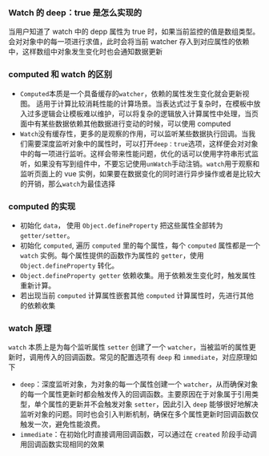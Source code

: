 ### Watch 的 deep：true 是怎么实现的

当用户知道了 watch 中的 depp 属性为 true 时，如果当前监控的值是数组类型。会对对象中的每一项进行求值，此时会将当前 watcher 存入到对应属性的依赖中，这样数组中对象发生变化时也会通知数据更新

### computed 和 watch 的区别

- `Computed`本质是一个具备缓存的`watcher`，依赖的属性发生变化就会更新视图。 适用于计算比较消耗性能的计算场景。当表达式过于复杂时，在模板中放入过多逻辑会让模板难以维护，可以将复杂的逻辑放入计算属性中处理，当页面中有某些数据依赖其他数据进行变动的时候，可以使用 computed
- `Watch`没有缓存性，更多的是观察的作用，可以监听某些数据执行回调。当我们需要深度监听对象中的属性时，可以打开`deep：true`选项，这样便会对对象中的每一项进行监听。这样会带来性能问题，优化的话可以使用字符串形式监听，如果没有写到组件中，不要忘记使用`unWatch`手动注销。`watch`用于观察和监听页面上的 vue 实例，如果要在数据变化的同时进行异步操作或者是比较大的开销，那么`watch`为最佳选择

### computed 的实现

- 初始化 `data`， 使用 `Object.defineProperty` 把这些属性全部转为 `getter/setter`。
- 初始化 `computed`, 遍历 `computed` 里的每个属性，每个 `computed` 属性都是一个 `watch` 实例。每个属性提供的函数作为属性的 `getter`，使用 `Object.defineProperty` 转化。
- `Object.defineProperty getter` 依赖收集。用于依赖发生变化时，触发属性重新计算。
- 若出现当前 `computed` 计算属性嵌套其他 `computed` 计算属性时，先进行其他的依赖收集

### watch 原理

`watch` 本质上是为每个监听属性 `setter` 创建了一个 `watcher`，当被监听的属性更新时，调用传入的回调函数。常见的配置选项有 `deep` 和 `immediate`，对应原理如下

- `deep`：深度监听对象，为对象的每一个属性创建一个 `watcher`，从而确保对象的每一个属性更新时都会触发传入的回调函数。主要原因在于对象属于引用类型，单个属性的更新并不会触发对象 `setter`，因此引入 `deep` 能够很好地解决监听对象的问题。同时也会引入判断机制，确保在多个属性更新时回调函数仅触发一次，避免性能浪费。
- `immediate`：在初始化时直接调用回调函数，可以通过在 `created` 阶段手动调用回调函数实现相同的效果
